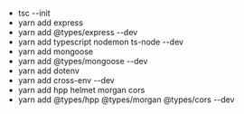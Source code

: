 - tsc --init
- yarn add express
- yarn add @types/express --dev
- yarn add typescript nodemon ts-node --dev
- yarn add mongoose
- yarn add @types/mongoose --dev
- yarn add dotenv
- yarn add cross-env --dev
- yarn add hpp helmet morgan cors
- yarn add @types/hpp @types/morgan @types/cors --dev
